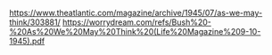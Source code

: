https://www.theatlantic.com/magazine/archive/1945/07/as-we-may-think/303881/
https://worrydream.com/refs/Bush%20-%20As%20We%20May%20Think%20(Life%20Magazine%209-10-1945).pdf
